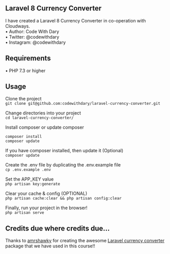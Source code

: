 ## Laravel 8 Currency Converter
I have created a Laravel 8 Currency Converter in co-operation with Cloudways. <br>
•	Author: Code With Dary <br>
•	Twitter: @codewithdary <br>
•	Instagram: @codewithdary <br>

## Requirements
•	PHP 7.3 or higher

## Usage

Clone the project <br>
```git clone git@github.com:codewithdary/laravel-currency-converter.git```

Change directories into your project <br>
```cd laravel-currency-converter/```

Install composer or update composer <br>
```
composer install
composer update
```

If you have composer installed, then update it (Optional) <br>
```composer update```

Create the .env file by duplicating the .env.example file<br>
```cp .env.example .env```
 
Set the APP_KEY value <br>
```php artisan key:generate```

Clear your cache & config (OPTIONAL) <br>
```php artisan cache:clear && php artisan config:clear```

Finally, run your project in the browser! <br>
```php artisan serve```

## Credits due where credits due...
Thanks to [amrshawky](https://github.com/amrshawky) for creating the awesome [Laravel currency converter](https://github.com/amrshawky/laravel-currency) package that we have used in this course!!

